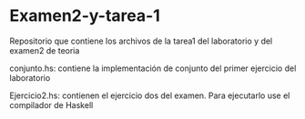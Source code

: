 # Examen2-y-tarea-1
Repositorio que contiene los archivos de la tarea1 del laboratorio y del examen2 de teoria

conjunto.hs: contiene la implementación de conjunto del primer ejercicio del laboratorio

Ejercicio2.hs: contienen el ejercicio dos del examen. Para ejecutarlo use el compilador de Haskell
